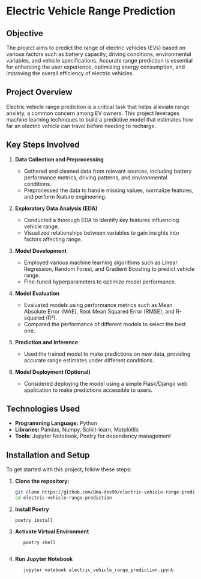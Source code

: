 # Electric Vehicle Range Prediction

## Objective
The project aims to predict the range of electric vehicles (EVs) based on various factors such as battery capacity, driving conditions, environmental variables, and vehicle specifications. Accurate range prediction is essential for enhancing the user experience, optimizing energy consumption, and improving the overall efficiency of electric vehicles.

## Project Overview
Electric vehicle range prediction is a critical task that helps alleviate range anxiety, a common concern among EV owners. This project leverages machine learning techniques to build a predictive model that estimates how far an electric vehicle can travel before needing to recharge.

## Key Steps Involved

1. **Data Collection and Preprocessing**
   - Gathered and cleaned data from relevant sources, including battery performance metrics, driving patterns, and environmental conditions.
   - Preprocessed the data to handle missing values, normalize features, and perform feature engineering.

2. **Exploratory Data Analysis (EDA)**
   - Conducted a thorough EDA to identify key features influencing vehicle range.
   - Visualized relationships between variables to gain insights into factors affecting range.

3. **Model Development**
   - Employed various machine learning algorithms such as Linear Regression, Random Forest, and Gradient Boosting to predict vehicle range.
   - Fine-tuned hyperparameters to optimize model performance.

4. **Model Evaluation**
   - Evaluated models using performance metrics such as Mean Absolute Error (MAE), Root Mean Squared Error (RMSE), and R-squared (R²).
   - Compared the performance of different models to select the best one.

5. **Prediction and Inference**
   - Used the trained model to make predictions on new data, providing accurate range estimates under different conditions.

6. **Model Deployment (Optional)**
   - Considered deploying the model using a simple Flask/Django web application to make predictions accessible to users.

## Technologies Used
- **Programming Language:** Python
- **Libraries:** Pandas, Numpy, Scikit-learn, Matplotlib
- **Tools:** Jupyter Notebook, Poetry for dependency management

## Installation and Setup

To get started with this project, follow these steps:

1. **Clone the repository:**
   ```bash
   git clone https://github.com/Uma-dev99/electric-vehicle-range-prediction.git
   cd electric-vehicle-range-prediction
   ```
2. **Install Poetry**
   ```
   poetry install

   ```
3. **Activate Virtual Environment**
   ```
      poetry shell

   
   ```
5. **Run Jupyter Notebook**
   ```
      jupyter notebook electric_vehicle_range_prediction.ipynb
   
   ```
